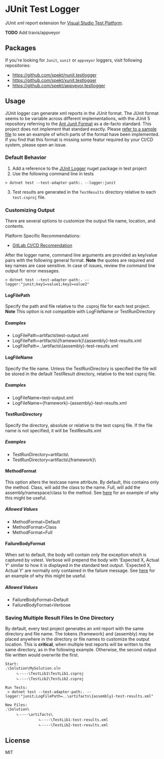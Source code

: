 # JUnit Test Logger
JUnit xml report extension for [Visual Studio Test Platform](https://github.com/microsoft/vstest).

**TODO** Add travis/appveyor
<!-- [![Build Status](https://travis-ci.com/spekt/junit.testlogger.svg?branch=master)](https://travis-ci.com/spekt/junit.testlogger)
[![Build status](https://ci.appveyor.com/api/projects/status/2masybxty5kve2dc?svg=true)](https://ci.appveyor.com/project/spekt/junit-testlogger) -->

## Packages
<!-- | Logger | Stable Package | Pre-release Package |
| ------ | -------------- | ------------------- |
| JUnit | [![NuGet](https://img.shields.io/nuget/v/JUnitXml.TestLogger.svg)](https://www.nuget.org/packages/JUnitXml.TestLogger/) | [![MyGet Pre Release](https://img.shields.io/myget/spekt/vpre/junitxml.testlogger.svg)](https://www.myget.org/feed/spekt/package/nuget/JunitXml.TestLogger) | -->

If you're looking for `Junit`, `xunit` or `appveyor` loggers, visit following repositories:
* <https://github.com/spekt/nunit.testlogger>
* <https://github.com/spekt/xunit.testlogger>
* <https://github.com/spekt/appveyor.testlogger>

## Usage
JUnit logger can generate xml reports in the JUnit format. The JUnit format seems to be variable across different implementations, with the JUnit 5 repository referring to the [Ant Junit Format](https://github.com/windyroad/JUnit-Schema) as a de-facto standard. This project does not implement that standard exactly. Please [refer to a sample file](docs/assets/TestResults.xml) to see an example of which parts of the format have been implemented. If you find that this format is missing some featur required by your CI/CD system, please open an issue.

### Default Behavior

1. Add a reference to the [JUnit Logger](https://www.nuget.org/packages/JUnitXml.TestLogger) nuget package in test project
2. Use the following command line in tests
```
> dotnet test --test-adapter-path:. --logger:junit
```
3. Test results are generated in the `TestResults` directory relative to each `test.csproj` file.

### Customizing Output

There are several options to customize the output file name, location, and contents. 

Platform Specific Recommendations:
* [GitLab CI/CD Recomendation](/docs/gitlab-recommendation.md)

After the logger name, command line arguments are provided as key/value pairs with the following general format. **Note** the quotes are required and key names are case sensitive. In case of issues, review the command line output for error messages. 

```
> dotnet test --test-adapter-path:. --logger:"junit;key1=value1;key2=value2"
```

####   LogFilePath  
Specify the path and file relative to the .csproj file for each test project.  <br> **Note** This option is not compatible with LogFileName or TestRunDirectory  
##### Examples 
* LogFilePath=artifacts\\test-output.xml 
* LogFilePath=artifacts\\{framework}\\{assembly}-test-results.xml 
* LogFilePath=..\\artifacts\\{assembly}-test-results.xml   

####  LogFileName  
Specify the file name. Unless the TestRunDirectory is specified the file will be stored in the default TestResult directory, relative to the test csproj file.         
##### Examples
* LogFileName=test-output.xml 
* LogFileName={framework}-{assembly}-test-results.xml        

####   TestRunDirectory  
Specify the directory, absolute or relative to the test csproj file. If the file name is not specified, it will be TestResults.xml    

##### Examples
* TestRunDirectory=artifacts\\
* TestRunDirectory=artifacts\\{framework}\           

####   MethodFormat 
This option alters the testcase name attribute. By default, this contains only the method. Class, will add the class to the name. Full, will add the assembly/namespace/class to the method. See [here](/docs/gitlab-recommendation.md) for an example of why this might be useful.       

##### Allowed Values
* MethodFormat=Default
* MethodFormat=Class
* MethodFormat=Full        

####   FailureBodyFormat  
When set to default, the body will contain only the exception which is captured by vstest. Verbose will prepend the body with 'Expected X, Actual Y' similar to how it is displayed in the standard test output. 'Expected X, Actual Y' are normally only contained in the failure message. See [here](/docs/gitlab-recommendation.md) for an example of why this might be useful.    

##### Allowed Values
* FailureBodyFormat=Default
* FailureBodyFormat=Verbose          


### Saving Multiple Result Files In One Directory

By default, every test project generates an xml report with the same directory and file name. The tokens {framework} and {assembly} may be placed anywhere in the directory or file names to customize the output location. This is **critical**, when multiple test reports will be written to the same directory, as in the following example. Otherwise, the second output file written would overwrite the first. 

```
Start:
.\Solution\MySolution.sln
     ﾤ----\TestLib1\TestLib1.csproj
     ﾤ----\TestLib2\TestLib2.csproj
     
Run Tests:     
 > dotnet test --test-adapter-path:. --logger:"junit;LogFilePath=..\artifacts\{assembly}-test-results.xml"   
     
New Files:     
.\Solution\
     ﾤ----\artifacts\
               ﾤ----\TestLib1-test-results.xml
               ﾤ----\TestLib2-test-results.xml               
```

## License
MIT
